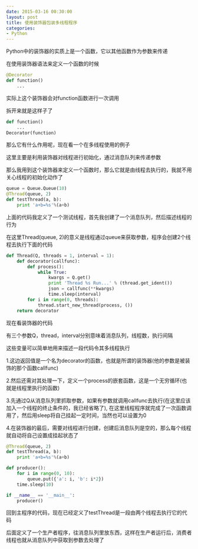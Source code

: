 ```yaml
---
date: 2015-03-16 00:30:00
layout: post
title: 使用装饰器包装多线程程序
categories:
- Python
---
```

Python中的装饰器的实质上是一个函数，它以其他函数作为参数来传递

在使用装饰器语法来定义一个函数的时候

```python
@Decorator
def function()
    ...
```

实际上这个装饰器会对function函数进行一次调用

拆开来就是这样子了

```python
def function()
    ...
Decorator(function)
```

那么它有什么作用呢，现在看一个在多线程使用的例子

这里主要是利用装饰器对线程进行初始化，通过消息队列来传递参数

那么我用到这个装饰器来定义一个函数时，那么它就是由线程去执行的，我就不用关心线程的初始化动作了

```python
queue = Queue.Queue(10)
@Thread(queue, 2)
def testThread(a, b):
    print 'a+b=%s'%(a+b)
```

上面的代码我定义了一个测试线程，首先我创建了一个消息队列，然后描述线程的行为

在这里Thread(queue, 2)的意义是线程通过queue来获取参数，程序会创建2个线程去执行下面的代码

```python
def Thread(Q, threads = 1, interval = 1):
    def decorator(callfunc):
        def process():
            while True:
                kwargs = Q.get()
                print 'Thread %s Run...' % (thread.get_ident())
                json = callfunc(**kwargs)
                time.sleep(interval)
        for i in range(0, threads):
            thread.start_new_thread(process, ())
    return decorator
```

现在看装饰器的代码

有三个参数Q，thread，interval分别意味着消息队列，线程数，执行间隔

这些变量可以简单地用来描述一段代码令其多线程执行

1.这边返回值是一个名为decorator的函数，也就是所谓的装饰器(他的参数是被装饰的那个函数callfunc)

2.然后还需对其处理一下，定义一个process的嵌套函数，这是一个无穷循环(也就是线程里执行的函数)

3.先通过Q从消息队列里抓取参数，如果有参数就调用callfunc去执行(在这里应该加入一个线程的终止条件的，我已经省略了), 在这里线程程序就完成了一次函数调用了，然后用sleep将自己挂起一定时间，当然也可以设置为0

4.在装饰器的最后，需要对线程进行创建，创建后消息队列是空的，那么每个线程就自动将自己设置成挂起状态了

```python
@Thread(queue, 2)
def testThread(a, b):
    print 'a+b=%s'%(a+b)

def producer():
    for i in range(0, 10):
        queue.put({'a': i, 'b': i*2})
    time.sleep(10)

if __name__ == '__main__':
    producer()
```

回到主程序的代码，现在已经定义了testThread是一段由两个线程去执行它的代码

后面定义了一个生产者程序，往消息队列里放东西，这样在生产者运行后，消费者线程也就从消息队列中获取到参数去处理了




